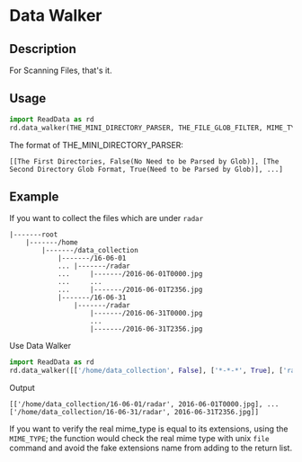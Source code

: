 # Data Walker

## Description
For Scanning Files, that's it.

## Usage
```python
import ReadData as rd
rd.data_walker(THE_MINI_DIRECTORY_PARSER, THE_FILE_GLOB_FILTER, MIME_TYPE, IGNORE_WHEN_DIRECTORY_IS_NOT_EXIST, VERBOSE)
```
The format of THE_MINI_DIRECTORY_PARSER:

```
[[The First Directories, False(No Need to be Parsed by Glob)], [The Second Directory Glob Format, True(Need to be Parsed by Glob)], ...]
```

## Example
If you want to collect the files which are under ```radar```
```
|-------root
	|-------/home
		|-------/data_collection
			|-------/16-06-01
			...	|-------/radar
			...		|-------/2016-06-01T0000.jpg
			...		...
			...		|-------/2016-06-01T2356.jpg
			|-------/16-06-31
				|-------/radar
					|-------/2016-06-31T0000.jpg
					...
					|-------/2016-06-31T2356.jpg
```

Use Data Walker

```python
import ReadData as rd
rd.data_walker([['/home/data_collection', False], ['*-*-*', True], ['radar', False]], '*.jpg', True, False)
```

Output

```
[['/home/data_collection/16-06-01/radar', 2016-06-01T0000.jpg], ... ['/home/data_collection/16-06-31/radar', 2016-06-31T2356.jpg]]
```

If you want to verify the real mime_type is equal to its extensions, using the ```MIME_TYPE```;
the function would check the real mime type with unix ```file``` command and avoid the fake extensions name from adding to the return list.
